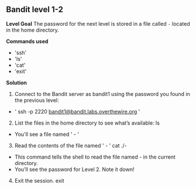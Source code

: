 ## Bandit level 1-2

**Level Goal**
The password for the next level is stored in a file called `-` located in the home directory.  

**Commands used**
- 'ssh'
- 'ls'
- 'cat'
- 'exit'

**Solution**
1. Connect to the Bandit server as bandit1 using the password you found in the previous level:
- ' ssh -p 2220 bandit1@bandit.labs.overthewire.org '
2. List the files in the home directory to see what’s available:
ls
- You'll see a file named ' - '
3. Read the contents of the file named ' - '
cat ./-
- This command tells the shell to read the file named - in the current directory.
- You’ll see the password for Level 2. Note it down!
4. Exit the session.
exit